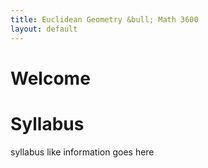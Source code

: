 ```yaml
---
title: Euclidean Geometry &bull; Math 3600
layout: default
---
```


# Welcome

# Syllabus

syllabus like information goes here
